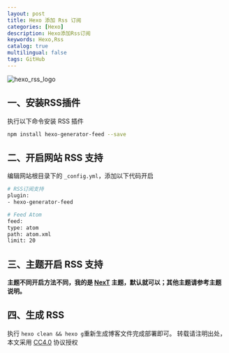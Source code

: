 ```yaml
---
layout: post
title: Hexo 添加 Rss 订阅
categories: [Hexo]
description: Hexo添加Rss订阅
keywords: Hexo,Rss
catalog: true
multilingual: false
tags: GitHub
---
```


![hexo_rss_logo](https://mritd.b0.upaiyun.com/markdown/hexo_rss_logo.png)

## 一、安装RSS插件

执行以下命令安装 RSS 插件

``` sh
npm install hexo-generator-feed --save
```

<!--more-->

## 二、开启网站 RSS 支持

编辑网站根目录下的 `_config.yml`，添加以下代码开启

``` sh
# RSS订阅支持
plugin:
- hexo-generator-feed

# Feed Atom
feed:
type: atom
path: atom.xml
limit: 20
```

## 三、主题开启 RSS 支持

**主题不同开启方法不同，我的是 [NexT](https://github.com/iissnan/hexo-theme-next) 主题，默认就可以；其他主题请参考主题说明。**

## 四、生成 RSS

执行 `hexo clean && hexo g`重新生成博客文件完成部署即可。
转载请注明出处，本文采用 [CC4.0](http://creativecommons.org/licenses/by-nc-nd/4.0/) 协议授权
